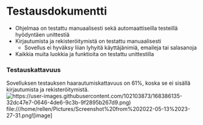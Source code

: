 # Testausdokumentti
* Ohjelmaa on testattu manuaalisesti sekä automaattiseilla testeillä hyödyntäen unittestiä
* Kirjautumista ja rekisteröitymistä on testattu manuaalisesti
  * Sovellus ei hyväksy liian lyhyitä käyttäjänimiä, emaileja tai salasanoja
* Kaikkia muita luokkia ja funktioita on testattu unittestilla

### Testauskattavuus
Sovelluksen testauksen haarautumiskattavuus on 61%, koska se ei sisällä kirjautumista ja rekisteröitymistä.
![https://user-images.githubusercontent.com/102103873/168386135-32dc47e7-0646-4de6-9c3b-9f2895b267d9.png)
file:///home/rellen/Pictures/Screenshot%20from%202022-05-13%2023-27-31.png![image]](https://user-images.githubusercontent.com/102103873/168386652-bb2e1124-35d2-471e-b13b-0029030c3c02.png)
